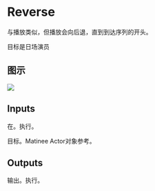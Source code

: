 # Reverse

与播放类似，但播放会向后退，直到到达序列的开头。

目标是日场演员

## 图示

![]($-20221218-18163675.png)

## Inputs

在。执行。

目标。Matinee Actor对象参考。 

## Outputs

输出。执行。

